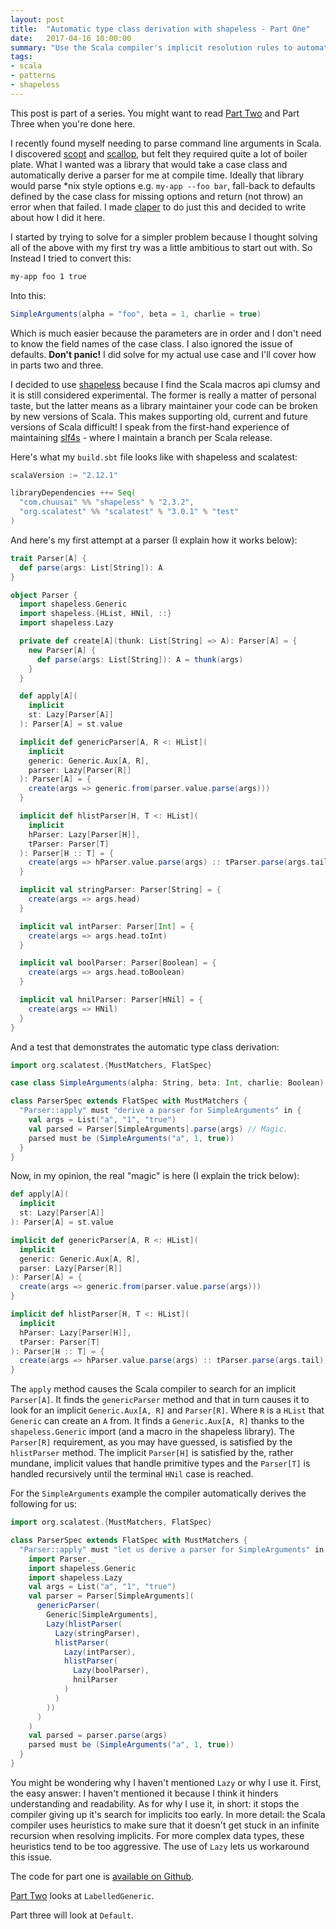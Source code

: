 ```yaml
---
layout: post
title:  "Automatic type class derivation with shapeless - Part One"
date:   2017-04-16 10:00:00
summary: "Use the Scala compiler's implicit resolution rules to automatically derive type class instances"
tags:
- scala
- patterns
- shapeless
---
```


This post is part of a series. You might want to read [Part Two](/posts/2017/04/18/automatic-type-class-derivation-with-shapeless-part-two/) and Part Three when you're done here.

I recently found myself needing to parse command line arguments in Scala. I discovered [scopt](https://github.com/scopt/scopt) and [scallop](https://github.com/scallop/scallop), but felt they required quite a lot of boiler plate. What I wanted was a library that would take a case class and automatically derive a parser for me at compile time. Ideally that library would parse \*nix style options e.g. `my-app --foo bar`, fall-back to defaults defined by the case class for missing options and return (not throw) an error when that failed. I made [claper](https://github.com/mattroberts297/claper) to do just this and decided to write about how I did it here.

I started by trying to solve for a simpler problem because I thought solving all of the above with my first try was a little ambitious to start out with. So Instead I tried to convert this:

```bash
my-app foo 1 true
```

Into this:

```scala
SimpleArguments(alpha = "foo", beta = 1, charlie = true)
```

Which is much easier because the parameters are in order and I don't need to know the field names of the case class. I also ignored the issue of defaults. **Don't panic!** I did solve for my actual use case and I'll cover how in parts two and three.

I decided to use [shapeless](https://github.com/milessabin/shapeless) because I find the Scala macros api clumsy and it is still considered experimental. The former is really a matter of personal taste, but the latter means as a library maintainer your code can be broken by new versions of Scala. This makes supporting old, current and future versions of Scala difficult! I speak from the first-hand experience of maintaining [slf4s](https://github.com/mattroberts297/slf4s) - where I maintain a branch per Scala release.

Here's what my `build.sbt` file looks like with shapeless and scalatest:

```scala
scalaVersion := "2.12.1"

libraryDependencies ++= Seq(
  "com.chuusai" %% "shapeless" % "2.3.2",
  "org.scalatest" %% "scalatest" % "3.0.1" % "test"
)
```

And here's my first attempt at a parser (I explain how it works below):

```scala
trait Parser[A] {
  def parse(args: List[String]): A
}

object Parser {
  import shapeless.Generic
  import shapeless.{HList, HNil, ::}
  import shapeless.Lazy

  private def create[A](thunk: List[String] => A): Parser[A] = {
    new Parser[A] {
      def parse(args: List[String]): A = thunk(args)
    }
  }

  def apply[A](
    implicit
    st: Lazy[Parser[A]]
  ): Parser[A] = st.value

  implicit def genericParser[A, R <: HList](
    implicit
    generic: Generic.Aux[A, R],
    parser: Lazy[Parser[R]]
  ): Parser[A] = {
    create(args => generic.from(parser.value.parse(args)))
  }

  implicit def hlistParser[H, T <: HList](
    implicit
    hParser: Lazy[Parser[H]],
    tParser: Parser[T]
  ): Parser[H :: T] = {
    create(args => hParser.value.parse(args) :: tParser.parse(args.tail))
  }

  implicit val stringParser: Parser[String] = {
    create(args => args.head)
  }

  implicit val intParser: Parser[Int] = {
    create(args => args.head.toInt)
  }

  implicit val boolParser: Parser[Boolean] = {
    create(args => args.head.toBoolean)
  }

  implicit val hnilParser: Parser[HNil] = {
    create(args => HNil)
  }
}
```

And a test that demonstrates the automatic type class derivation:

```scala
import org.scalatest.{MustMatchers, FlatSpec}

case class SimpleArguments(alpha: String, beta: Int, charlie: Boolean)

class ParserSpec extends FlatSpec with MustMatchers {
  "Parser::apply" must "derive a parser for SimpleArguments" in {
    val args = List("a", "1", "true")
    val parsed = Parser[SimpleArguments].parse(args) // Magic.
    parsed must be (SimpleArguments("a", 1, true))
  }
}
```

Now, in my opinion, the real "magic" is here (I explain the trick below):

```scala
def apply[A](
  implicit
  st: Lazy[Parser[A]]
): Parser[A] = st.value

implicit def genericParser[A, R <: HList](
  implicit
  generic: Generic.Aux[A, R],
  parser: Lazy[Parser[R]]
): Parser[A] = {
  create(args => generic.from(parser.value.parse(args)))
}

implicit def hlistParser[H, T <: HList](
  implicit
  hParser: Lazy[Parser[H]],
  tParser: Parser[T]
): Parser[H :: T] = {
  create(args => hParser.value.parse(args) :: tParser.parse(args.tail))
}
```

The `apply` method causes the Scala compiler to search for an implicit `Parser[A]`. It finds the `genericParser` method and that in turn causes it to look for an implicit `Generic.Aux[A, R]` and `Parser[R]`. Where `R` is a `HList` that `Generic` can create an `A` from. It finds a `Generic.Aux[A, R]` thanks to the `shapeless.Generic` import (and a macro in the shapeless library). The `Parser[R]` requirement, as you may have guessed, is satisfied by the `hlistParser` method. The implicit `Parser[H]` is satisfied by the, rather mundane, implicit values that handle primitive types and the `Parser[T]` is handled recursively until the terminal `HNil` case is reached.

For the `SimpleArguments` example the compiler automatically derives the following for us:

```scala
import org.scalatest.{MustMatchers, FlatSpec}

class ParserSpec extends FlatSpec with MustMatchers {
  "Parser::apply" must "let us derive a parser for SimpleArguments" in {
    import Parser._
    import shapeless.Generic
    import shapeless.Lazy
    val args = List("a", "1", "true")
    val parser = Parser[SimpleArguments](
      genericParser(
        Generic[SimpleArguments],
        Lazy(hlistParser(
          Lazy(stringParser),
          hlistParser(
            Lazy(intParser),
            hlistParser(
              Lazy(boolParser),
              hnilParser
            )
          )
        ))
      )
    )
    val parsed = parser.parse(args)
    parsed must be (SimpleArguments("a", 1, true))
  }
}

```

You might be wondering why I haven't mentioned `Lazy` or why I use it. First, the easy answer: I haven't mentioned it because I think it hinders understanding and readability. As for why I use it, in short: it stops the compiler giving up it's search for implicits too early. In more detail: the Scala compiler uses heuristics to make sure that it doesn't get stuck in an infinite recursion when resolving implicits. For more complex data types, these heuristics tend to be too aggressive. The use of `Lazy` lets us workaround this issue.

The code for part one is [available on Github]( https://github.com/mattroberts297/automatic-type-class-derivation-part-one).

[Part Two](/posts/2017/04/18/automatic-type-class-derivation-with-shapeless-part-two/)  looks at `LabelledGeneric`.

Part three will look at `Default`.

